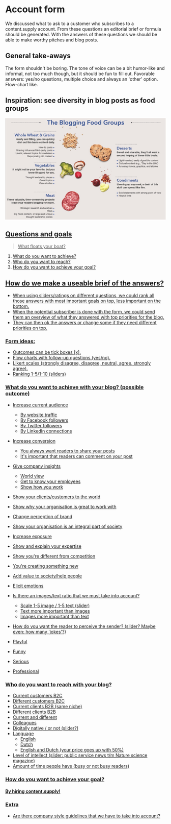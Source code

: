 # Account form

We discussed what to ask to a customer who subscribes to a content.supply account. From these questions an editorial brief or formula should be generated. With the answers of these questions we should be able to make worthy pitches and blog posts.

## General take-aways

The form shouldn't be boring. The tone of voice can be a bit humor-like and informal, not too much though, but it should be fun to fill out. Favorable answers: yes/no questions, multiple choice and always an 'other' option. Flow-chart like.

## Inspiration: see diversity in blog posts as food groups

<a href="http://www.socialfresh.com/content/uploads/2014/02/well-balanced-blog.jpg"><img src="the-blogging-food-groups.png" width="800">      


## Questions and goals

> What floats your boat?

1. What do you want to achieve?
2. Who do you want to reach?
3. How do you want to achieve your goal?


## How do we make a useable brief of the answers?

  * When using sliders/ratings on different questions, we could rank all those answers with most important goals on top, less important on the bottom.
  * When the potential subscriber is done with the form, we could send them an overview of what they answered with top priorities for the blog.
  * They can then ok the answers or change some if they need different priorities on top.

### Form ideas:
  * Outcomes can be tick boxes [x].
  * Flow charts with follow-up questions (yes/no).
  * Likert scales (strongly disagree, disagree, neutral, agree, strongly agree).
  * Ranking 1-5/1-10 (sliders)

### What do you want to achieve with your blog? (possible outcome)

* Increase current audience
  * By website traffic
  * By Facebook followers
  * By Twitter followers
  * By LinkedIn connections

* Increase conversion
  * You always want readers to share your posts
  * It's important that readers can comment on your post

* Give company insights
  * World view
  * Get to know your employees
  * Show how you work

* Show your clients/customers to the world
* Show why your organisation is great to work with
* Change perception of brand
* Show your organisation is an integral part of society
* Increase exposure
* Show and explain your expertise
* Show you're different from competition
* You're creating something new
* Add value to society/help people
* Elicit emotions

* Is there an images/text ratio that we must take into account?
  * Scale 1-5 image / 1-5 text (slider)
  * Text more important than images
  * Images more important than text   

* How do you want the reader to perceive the sender? (slider? Maybe even: how many 'jokes'?)
* Playful
* Funny
* Serious
* Professional

### Who do you want to reach with your blog?

* Current customers B2C
* Different customers B2C
* Current clients B2B (same niche)
* Different clients B2B
* Current and different
* Colleagues
* Digitally native / or not (slider?)
* Language
  * English
  * Dutch
  * English and Dutch (your price goes up with 50%)
* Level of intellect (slider: public service news t/m Nature science magazine)
* Amount of time people have (busy or not busy readers)

### How do you want to achieve your goal?

#### By hiring content.supply!

### Extra

* Are there company style guidelines that we have to take into account?
